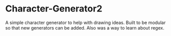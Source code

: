 # Character-Generator2
A simple character generator to help with drawing ideas. Built to be modular so that new generators can be added. Also was a way to learn about regex.
